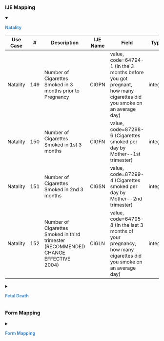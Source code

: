 
### IJE Mapping

<style>
 .context-menu {cursor: context-menu; color: #438bca;}
 .context-menu:hover {opacity: 0.5;}
</style>
<details open>

<summary>

<strong class='context-menu' > Natality </strong>

</summary>
<table class='grid'>
<thead>
  <tr>
    <th style='text-align: center'><strong>Use Case</strong></th>
    <th><strong>#</strong></th>
    <th><strong>Description</strong></th>
    <th><strong>IJE Name</strong></th>
    <th><strong>Field</strong></th>
    <th><strong>Type</strong></th>
    <th><strong>Value Set/Comments</strong></th>
  </tr>
</thead>
<tbody>
<tr>
  <td style='text-align: center'>Natality</td>
  <td>149</td>
  <td>Number of Cigarettes Smoked in 3 months prior to Pregnancy</td>
  <td>CIGPN</td>
  <td>value, <br />code=64794-1 (In the 3 months before you got pregnant, <br />how many cigarettes did you smoke on an average day)</td>
  <td>integer</td>
  <td></td>
</tr>
<tr>
  <td style='text-align: center'>Natality</td>
  <td>150</td>
  <td>Number of Cigarettes Smoked in 1st 3 months</td>
  <td>CIGFN</td>
  <td>value, <br />code=87298-6 (Cigarettes smoked per day by Mother--1st trimester)</td>
  <td>integer</td>
  <td></td>
</tr>
<tr>
  <td style='text-align: center'>Natality</td>
  <td>151</td>
  <td>Number of Cigarettes Smoked in 2nd 3 months</td>
  <td>CIGSN</td>
  <td>value, <br />code=87299-4 (Cigarettes smoked per day by Mother--2nd trimester)</td>
  <td>integer</td>
  <td></td>
</tr>
<tr>
  <td style='text-align: center'>Natality</td>
  <td>152</td>
  <td>Number of Cigarettes Smoked in  third trimester (RECOMMENDED CHANGE EFFECTIVE 2004)</td>
  <td>CIGLN</td>
  <td>value, <br />code=64795-8 (In the last 3 months of your pregnancy, how many cigarettes did you smoke on an average day)</td>
  <td>integer</td>
  <td></td>
</tr>

</tbody>
</table>

</details>
<p></p>

<details>

<summary>

<strong class='context-menu'> Fetal Death </strong>

</summary>
<table class='grid'>
<thead>
  <tr>
    <th style='text-align: center'><strong>Use Case</strong></th>
    <th><strong>#</strong></th>
    <th><strong>Description</strong></th>
    <th><strong>IJE Name</strong></th>
    <th><strong>Field</strong></th>
    <th><strong>Type</strong></th>
    <th><strong>Value Set/Comments</strong></th>
  </tr>
</thead>
<tbody>
<tr>
  <td style='text-align: center'>Fetal Death</td>
  <td>103</td>
  <td>Number of Cigarettes Smoked in 3 months prior to Pregnancy</td>
  <td>CIGPN</td>
  <td>value, <br />code=64794-1 (In the 3 months before you got pregnant, <br />how many cigarettes did you smoke on an average day)</td>
  <td>integer</td>
  <td></td>
</tr>
<tr>
  <td style='text-align: center'>Fetal Death</td>
  <td>104</td>
  <td>Number of Cigarettes Smoked in 1st 3 months</td>
  <td>CIGFN</td>
  <td>value, <br />code=87298-6 (Cigarettes smoked per day by Mother--1st trimester)</td>
  <td>integer</td>
  <td></td>
</tr>
<tr>
  <td style='text-align: center'>Fetal Death</td>
  <td>105</td>
  <td>Number of Cigarettes Smoked in 2nd 3 months</td>
  <td>CIGSN</td>
  <td>value, <br />code=87299-4 (Cigarettes smoked per day by Mother--2nd trimester)</td>
  <td>integer</td>
  <td></td>
</tr>
<tr>
  <td style='text-align: center'>Fetal Death</td>
  <td>106</td>
  <td>Number of Cigarettes Smoked in third trimester (RECOMMENDED CHANGE EFFECTIVE 2004)</td>
  <td>CIGLN</td>
  <td>value, <br />code=64795-8 (In the last 3 months of your pregnancy, how many cigarettes did you smoke on an average day)</td>
  <td>integer</td>
  <td></td>
</tr>

</tbody>
</table>

</details>
<p></p>

### Form Mapping
<details>

<summary>

<strong class='context-menu' >Form Mapping</strong>

</summary>
<table class='grid'>
<thead>
  <tr>
    <th style='text-align: center'><strong>Item #</strong></th>
    <th><strong>Form Field</strong></th>
    <th><strong>FHIR Profile Field</strong></th>
    <th><strong>Reference</strong></th>
  </tr>
</thead>
<tbody>
<tr>
  <td style='text-align: center'>37</td>
  <td>Cigarette Smoking Before And During Pregnancy</td>
  <td>value</td>
  <td><a href='https://www.cdc.gov/nchs/data/dvs/birth11-03final-ACC.pdf'> Certificate of Live Birth</a></td>
</tr>
<tr>
  <td style='text-align: center'>15</td>
  <td>How many cigarettes OR packs of cigarettes did you smoke on an average day during each of the following time periods?</td>
  <td>value</td>
  <td><a href='https://www.cdc.gov/nchs/data/dvs/moms-worksheet-2016-508.pdf'> Mothers Worksheet for Child’s Birth Certificate</a></td>
</tr>
<tr>
  <td style='text-align: center'>31</td>
  <td>Cigarette Smoking Before and During Pregnancy</td>
  <td>value</td>
  <td><a href='https://www.cdc.gov/nchs/data/dvs/FDEATH11-03finalACC.pdf'> Report of Fetal Death</a></td>
</tr>
<tr>
  <td style='text-align: center'>17</td>
  <td>How many cigarettes OR packs of cigarettes did you smoke on an average day during each time period?</td>
  <td>value</td>
  <td><a href='https://www.cdc.gov/nchs/data/dvs/fetal-death-mother-worksheet-english-2019-508.pdf'> Patient’s Worksheet for the Report of Fetal Death</a></td>
</tr>
</tbody>
</table>

</details>
<p></p>
